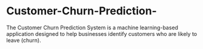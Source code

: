 # Customer-Churn-Prediction-
The Customer Churn Prediction System is a machine learning-based application designed to help businesses identify customers who are likely to leave (churn).

